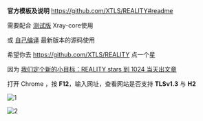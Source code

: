 **官方模板及说明** https://github.com/XTLS/REALITY#readme

需要配合 [测试版](https://github.com/XTLS/Xray-core/actions/runs/4209833887) Xray-core使用

或 [自己编译](https://github.com/chika0801/Xray-examples/blob/main/VLESS-XTLS-uTLS-REALITY/compile_Xray-core.md) 最新版本的源码使用

希望你去 https://github.com/XTLS/REALITY 点一个星

因为 [我们定个新的小目标：REALITY stars 到 1024 当天出文章](https://github.com/XTLS/Xray-core/issues/1679#issuecomment-1436520973)


打开 Chrome ，按 **F12**，输入网址，查看网站是否支持 **TLSv1.3** 与 **H2**

![1](https://user-images.githubusercontent.com/88967758/221342263-12c71cca-2d0b-4803-aa19-1270a39bcd71.jpg)

![2](https://user-images.githubusercontent.com/88967758/221342408-28fd48c7-b0b5-48f7-8ec7-8c6dba3f6b1c.jpg)
